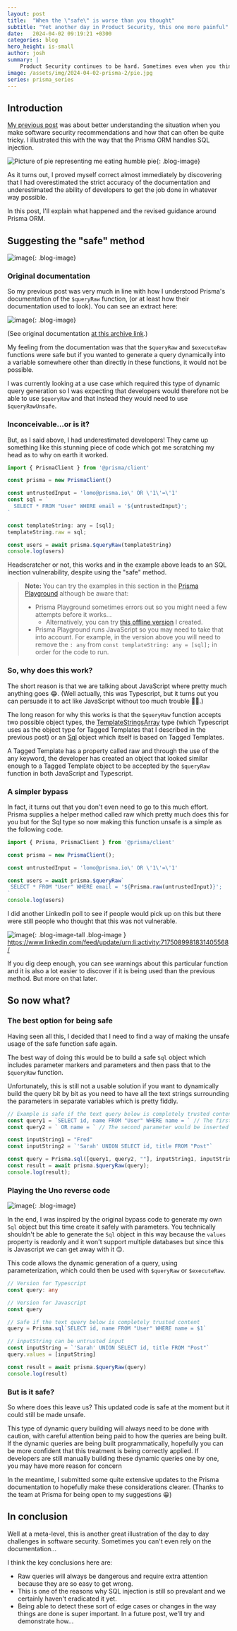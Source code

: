 ```yaml
---
layout: post
title:  "When the \"safe\" is worse than you thought"
subtitle: "Yet another day in Product Security, this one more painful"
date:   2024-04-02 09:19:21 +0300
categories: blog
hero_height: is-small
author: josh
summary: |
    Product Security continues to be hard. Sometimes even when you think you have the solution, reality bites back. In this post I will take you through how I had to eat humble pie after my previous blog post.
image: /assets/img/2024-04-02-prisma-2/pie.jpg
series: prisma_series
---
```


## Introduction

[My previous post](/blog/2024/02/20/when-the-safe-is-bad-and-the-unsafe-is-safe.html) was about better understanding the situation when you make software security recommendations and how that can often be quite tricky. I illustrated this with the way that the Prisma ORM handles SQL injection.

![Picture of pie representing me eating humble pie](/assets/img/2024-04-02-prisma-2/pie.jpg){: .blog-image}

As it turns out, I proved myself correct almost immediately by discovering that I had overestimated the strict accuracy of the documentation and underestimated the ability of developers to get the job done in whatever way possible.

In this post, I'll explain what happened and the revised guidance around Prisma ORM.

## Suggesting the "safe" method

![image](/assets/img/2024-04-02-prisma-2/inconceivable.png){: .blog-image}

### Original documentation

So my previous post was very much in line with how I understood Prisma's documentation of the `$queryRaw` function, (or at least how their documentation used to look). You can see an extract here:

![image](/assets/img/2024-04-02-prisma-2/docs-extract.png){: .blog-image}

(See original documentation [at this archive link](https://web.archive.org/web/20240229151956/https://www.prisma.io/docs/orm/prisma-client/queries/raw-database-access/raw-queries#raw-queries-with-relational-databases).)

My feeling from the documentation was that the `$queryRaw` and `$executeRaw` functions were safe but if you wanted to generate a query dynamically into a variable somewhere other than directly in these functions, it would not be possible.

I was currently looking at a use case which required this type of dynamic query generation so I was expecting that developers would therefore not be able to use `$queryRaw` and that instead they would need to use `$queryRawUnsafe`.

### Inconceivable...or is it?

But, as I said above, I had underestimated developers! They came up something like this stunning piece of code which got me scratching my head as to why on earth it worked.

```js
import { PrismaClient } from '@prisma/client'

const prisma = new PrismaClient()

const untrustedInput = 'lomo@prisma.io\' OR \'1\'=\'1'
const sql = `
  SELECT * FROM "User" WHERE email = '${untrustedInput}';
`

const templateString: any = [sql];
templateString.raw = sql;

const users = await prisma.$queryRaw(templateString)
console.log(users)
```

Headscratcher or not, this works and in the example above leads to an SQL inection vulnerability, despite using the "safe" method.

> **Note:** You can try the examples in this section in the [Prisma Playground](https://playground.prisma.io/examples/advanced/raw-queries/with-argument) although be aware that:
>
> - Prisma Playground sometimes errors out so you might need a few attempts before it works...
>   - Alternatively, you can try [this offline version](https://github.com/BounceSecurity/prisma-playground-simulator) I created.
> - Prisma Playground runs JavaScript so you may need to take that into account. For example, in the version above you will need to remove the `: any` from `const templateString: any = [sql];` in order for the code to run.

### So, why does this work?

The short reason is that we are talking about JavaScript where pretty much anything goes 😂. (Well actually, this was Typescript, but it turns out you can persuade it to act like JavaScript without too much trouble 🤦‍♂️.)

The long reason for why this works is that the `$queryRaw` function accepts two possible object types, the [TemplateStringsArray](https://microsoft.github.io/PowerBI-JavaScript/interfaces/_node_modules_typedoc_node_modules_typescript_lib_lib_es5_d_.templatestringsarray.html) type (which Typescript uses as the object type for Tagged Templates that I described in the previous post) or an [Sql](https://github.com/blakeembrey/sql-template-tag) object which itself is based on Tagged Templates.

A Tagged Template has a property called raw and through the use of the any keyword, the developer has created an object that looked similar enough to a Tagged Template object to be accepted by the `$queryRaw` function in both JavaScript and Typescript.

### A simpler bypass

In fact, it turns out that you don't even need to go to this much effort. Prisma supplies a helper method called raw which pretty much does this for you but for the Sql type so now making this function unsafe is a simple as the following code.

```ts
import { Prisma, PrismaClient } from '@prisma/client'

const prisma = new PrismaClient();

const untrustedInput = 'lomo@prisma.io\' OR \'1\'=\'1'

const users = await prisma.$queryRaw`
 SELECT * FROM "User" WHERE email = '${Prisma.raw(untrustedInput)}';
`
console.log(users)
```

I did another LinkedIn poll to see if people would pick up on this but there were still people who thought that this was not vulnerable.

![image](/assets/img/2024-04-02-prisma-2/linkedinpoll.png){: .blog-image-tall .blog-image }
<https://www.linkedin.com/feed/update/urn:li:activity:7175089981831405568/>

If you dig deep enough, you can see warnings about this particular function and it is also a lot easier to discover if it is being used than the previous method. But more on that later.

## So now what?

### The best option for being safe

Having seen all this, I decided that I need to find a way of making the unsafe usage of the safe function safe again.

The best way of doing this would be to build a safe `Sql` object which includes parameter markers and parameters and then pass that to the `$queryRaw` function.

Unfortunately, this is still not a usable solution if you want to dynamically build the query bit by bit as you need to have all the text strings surrounding the parameters in separate variables which is pretty fiddly.

```ts
// Example is safe if the text query below is completely trusted content
const query1 = `SELECT id, name FROM "User" WHERE name = ` // The first parameter would be inserted after this string
const query2 = ` OR name = ` // The second parameter would be inserted after this string

const inputString1 = "Fred"
const inputString2 = `'Sarah' UNION SELECT id, title FROM "Post"`

const query = Prisma.sql([query1, query2, ""], inputString1, inputString2)
const result = await prisma.$queryRaw(query);
console.log(result);
```

### Playing the Uno reverse code

![image](/assets/img/2024-04-02-prisma-2/unoreverse.png){: .blog-image}

In the end, I was inspired by the original bypass code to generate my own `Sql` object but this time create it safely with parameters. You technically shouldn't be able to generate the `Sql` object in this way because the `values` property is readonly and it won't support multiple databases but since this is Javascript we can get away with it 🙃.

This code allows the dynamic generation of a query, using parameterization, which could then be used with `$queryRaw` or `$executeRaw`.

```ts
// Version for Typescript
const query: any

// Version for Javascript
const query

// Safe if the text query below is completely trusted content
query = Prisma.sql`SELECT id, name FROM "User" WHERE name = $1`

// inputString can be untrusted input
const inputString = `'Sarah' UNION SELECT id, title FROM "Post"`
query.values = [inputString]

const result = await prisma.$queryRaw(query)
console.log(result)
```

### But is it safe?

So where does this leave us? This updated code is safe at the moment but it could still be made unsafe.

This type of dynamic query building will always need to be done with caution, with careful attention being paid to how the queries are being built. If the dynamic queries are being built programmatically, hopefully you can be more confident that this treatment is being correctly applied. If developers are still manually building these dynamic queries one by one, you may have more reason for concern

In the meantime, I submitted some quite extensive updates to the Prisma documentation to hopefully make these considerations clearer. (Thanks to the team at Prisma for being open to my suggestions 😀)

## In conclusion

Well at a meta-level, this is another great illustration of the day to day challenges in software security. Sometimes you can't even rely on the documentation...

I think the key conclusions here are:

- Raw queries will always be dangerous and require extra attention because they are so easy to get wrong.
- This is one of the reasons why SQL injection is still so prevalant and we certainly haven't eradicated it yet.
- Being able to detect these sort of edge cases or changes in the way things are done is super important. In a future post, we'll try and demonstrate how...





